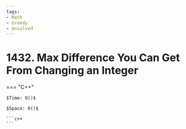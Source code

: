 ```yaml
---
tags:
- Math
- Greedy
- Unsolved
---
```



# 1432. Max Difference You Can Get From Changing an Integer

=== "C++"

    $Time: O()$

    $Space: O()$

    ```c++
    ```